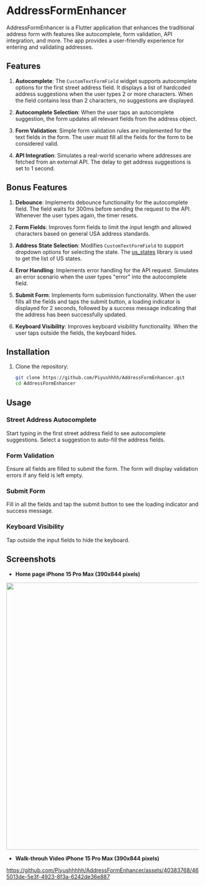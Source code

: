 # AddressFormEnhancer

AddressFormEnhancer is a Flutter application that enhances the traditional address form with features like autocomplete, form validation, API integration, and more. The app provides a user-friendly experience for entering and validating addresses.

## Features

1. **Autocomplete**: The `CustomTextFormField` widget supports autocomplete options for the first street address field. It displays a list of hardcoded address suggestions when the user types 2 or more characters. When the field contains less than 2 characters, no suggestions are displayed.

2. **Autocomplete Selection**: When the user taps an autocomplete suggestion, the form updates all relevant fields from the address object.

3. **Form Validation**: Simple form validation rules are implemented for the text fields in the form. The user must fill all the fields for the form to be considered valid.

4. **API Integration**: Simulates a real-world scenario where addresses are fetched from an external API. The delay to get address suggestions is set to 1 second.

## Bonus Features

1. **Debounce**: Implements debounce functionality for the autocomplete field. The field waits for 300ms before sending the request to the API. Whenever the user types again, the timer resets.

2. **Form Fields**: Improves form fields to limit the input length and allowed characters based on general USA address standards.

3. **Address State Selection**: Modifies `CustomTextFormField` to support dropdown options for selecting the state. The [us_states](https://pub.dev/packages/us_states) library is used to get the list of US states.

4. **Error Handling**: Implements error handling for the API request. Simulates an error scenario when the user types "error" into the autocomplete field.

5. **Submit Form**: Implements form submission functionality. When the user fills all the fields and taps the submit button, a loading indicator is displayed for 2 seconds, followed by a success message indicating that the address has been successfully updated.

6. **Keyboard Visibility**: Improves keyboard visibility functionality. When the user taps outside the fields, the keyboard hides.

## Installation

1. Clone the repository:
   ```bash
   git clone https://github.com/Piyushhhh/AddressFormEnhancer.git
   cd AddressFormEnhancer

## Usage

### Street Address Autocomplete
Start typing in the first street address field to see autocomplete suggestions. Select a suggestion to auto-fill the address fields.

### Form Validation
Ensure all fields are filled to submit the form. The form will display validation errors if any field is left empty.

### Submit Form
Fill in all the fields and tap the submit button to see the loading indicator and success message.

### Keyboard Visibility
Tap outside the input fields to hide the keyboard.


## Screenshots

- **Home page iPhone 15 Pro Max (390x844 pixels)**
<img src="https://github.com/Piyushhhhh/AddressFormEnhancer/blob/main/Screenshot/Home.png" height="700" >


- **Walk-throuh Video iPhone 15 Pro Max (390x844 pixels)**
  
https://github.com/Piyushhhhh/AddressFormEnhancer/assets/40383768/465013de-5e3f-4923-8f3a-6242de36e887


